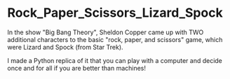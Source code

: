 # Rock_Paper_Scissors_Lizard_Spock

In the show "Big Bang Theory", Sheldon Copper came up with TWO additional characters to the basic "rock, paper, and scissors" game, which were Lizard and Spock (from Star Trek). 

I made a Python replica of it that you can play with a computer and decide once and for all if you are better than machines!
